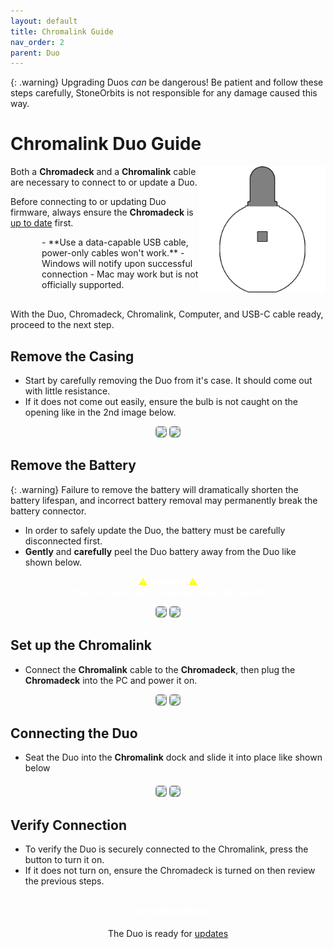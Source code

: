 ```yaml
---
layout: default
title: Chromalink Guide
nav_order: 2
parent: Duo
---
```

<style>
.warning-box {
   background-color: rgba(255,255,0,.25);
   border: 1px solid #ddd;
   border-radius: 8px;
   padding: 15px;
   margin: 20px 0;
   box-shadow: 0 4px 6px rgba(0, 0, 0, 0.1);
}
.info-box strong {
   color: #0056b3;
}
</style>

{: .warning}
Upgrading Duos <i>can</i> be dangerous! Be patient and follow these steps carefully, StoneOrbits is not responsible for any damage caused this way.

# Chromalink Duo Guide

<img src="assets/images/duo-logo-square-512.png" style="max-width: 250px; width: 40%; float: right; margin-bottom: 20px">

Both a **Chromadeck** and a **Chromalink** cable are necessary to connect to or update a Duo.

Before connecting to or updating Duo firmware, always ensure the **Chromadeck** is [up to date](chromadeck_upgrade_guide.html) first.

<div style="margin-left: 50px; margin-right: 50px; margin-bottom: 30px;" markdown="1">
- **Use a data-capable USB cable, power-only cables won't work.**
- Windows will notify upon successful connection
- Mac may work but is not officially supported.
</div>

With the Duo, Chromadeck, Chromalink, Computer, and USB-C cable ready, proceed to the next step.

## Remove the Casing

 - Start by carefully removing the Duo from it's case. It should come out with little resistance.
 - If it does not come out easily, ensure the bulb is not caught on the opening like in the 2nd image below.

<div style="text-align: center; margin: 5px">
  <img style="max-width:260px;border-radius:5px;border:1px solid gray;" src="assets/images/duo-case-removal.gif">
  <img style="max-width:260px;border-radius:5px;border:1px solid gray;" src="assets/images/duo-case-removal-2.gif">
</div>

## Remove the Battery

{: .warning}
Failure to remove the battery will dramatically shorten the battery lifespan,
and incorrect battery removal may permanently break the battery connector.

- In order to safely update the Duo, the battery must be carefully disconnected first. 
- **Gently** and **carefully** peel the Duo battery away from the Duo like shown below.

<div style="text-align: center; margin: 5px">
  <p style="color:white;"><span style="color:yellow;">⚠</span> <b>Warning</b> <span style="color:yellow;">⚠</span><br>
  <strong>This is a potentially dangeous step! Be gentle!</strong></p>
</div>

<div style="text-align: center; margin: 5px">  
  <img style="max-width:260px;border-radius:5px;border:1px solid gray;" src="assets/images/battery-removal-1.gif">
  <img style="max-width:260px;border-radius:5px;border:1px solid gray;" src="assets/images/battery-removal-2.gif">
</div>

## Set up the Chromalink

 - Connect the **Chromalink** cable to the **Chromadeck**, then plug the **Chromadeck** into the PC and power it on.

<div style="text-align: center; margin: 5px">
  <img style="max-width:260px;border-radius:5px;border:1px solid gray;" src="assets/images/connect-chromalink.gif">
  <img style="max-width:260px;border-radius:5px;border:1px solid gray;" src="assets/images/connect-chromadeck.gif">
</div>

## Connecting the Duo

 - Seat the Duo into the **Chromalink** dock and slide it into place like shown below

<div style="text-align: center; margin: 20px">
  <img style="max-width:260px;border-radius:5px;border:1px solid gray;" src="assets/images/insert-dock-1.gif">
  <img style="max-width:260px;border-radius:5px;border:1px solid gray;" src="assets/images/insert-dock-2.gif">
</div>

## Verify Connection

 - To verify the Duo is securely connected to the Chromalink, press the button to turn it on.
 - If it does not turn on, ensure the Chromadeck is turned on then review the previous steps.

<div style="text-align: center; margin-top: 30px;">
  <p><h3 style="color: white;">Congratulations</h3> The Duo is ready for <a href="duo_upgrade_guide.html">updates</a></p>
</div>

